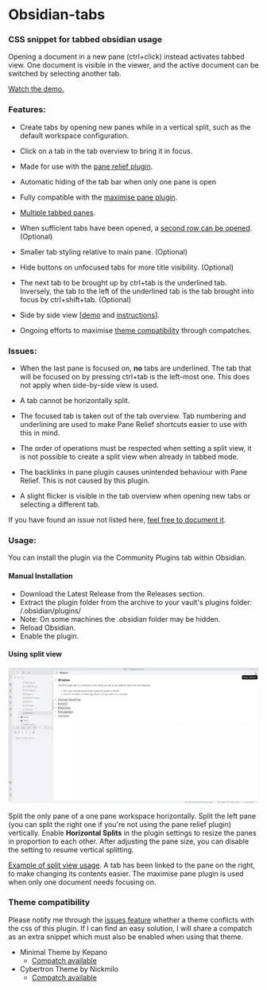 # Obsidian-tabs
### CSS snippet for tabbed obsidian usage
Opening a document in a new pane (ctrl+click) instead activates tabbed view. One document is visible in the viewer, and the active document can be switched by selecting another tab.

[Watch the demo.](https://i.imgur.com/oCRMNBn.mp4)


### Features: 
- Create tabs by opening new panes while in a vertical split, such as the default workspace configuration.

- Click on a tab in the tab overview to bring it in focus.

- Made for use with the [pane relief plugin](https://github.com/pjeby/pane-relief).

- Automatic hiding of the tab bar when only one pane is open

- Fully compatible with the [maximise pane plugin](https://github.com/deathau/maximise-active-pane-obsidian).

- [Multiple tabbed panes](https://i.imgur.com/O2fQx2U.mp4).

- When sufficient tabs have been opened, a [second row can be opened](https://i.imgur.com/iZJ5byx.mp4). (Optional)

- Smaller tab styling relative to main pane. (Optional)

- Hide buttons on unfocused tabs for more title visibility. (Optional)

 - The next tab to be brought up by ctrl+tab is the underlined tab. Inversely, the tab to the left of the underlined tab is the tab brought into focus by ctrl+shift+tab. (Optional)

- Side by side view \[[demo](https://raw.githubusercontent.com/gitobsidiantutorial/obsidian-tabs/main/vids/horizontalconfigure.webp) and [instructions](#using-split-view)\].

- Ongoing efforts to maximise [theme compatibility](#theme-compatibility) through compatches.


### Issues:
- When the last pane is focused on, **no** tabs are underlined. The tab that will be focused on by pressing ctrl+tab is the left-most one. This does not apply when side-by-side view is used.

- A tab cannot be horizontally split.

- The focused tab is taken out of the tab overview. Tab numbering and underlining are used to make Pane Relief shortcuts easier to use with this in mind.

- The order of operations must be respected when setting a split view, it is not possible to create a split view when already in tabbed mode.

- The backlinks in pane plugin causes unintended behaviour with Pane Relief. This is not caused by this plugin.

- A slight flicker is visible in the tab overview when opening new tabs or selecting a different tab.

If you have found an issue not listed here, [feel free to document it](https://github.com/gitobsidiantutorial/obsidian-tabs/issues).



### Usage:
You can install the plugin via the Community Plugins tab within Obsidian.
#### Manual Installation
- Download the Latest Release from the Releases section.
- Extract the plugin folder from the archive to your vault's plugins folder: <vault>/.obsidian/plugins/
- Note: On some machines the .obsidian folder may be hidden.
- Reload Obsidian.
- Enable the plugin.

#### Using split view
[![video](https://raw.githubusercontent.com/gitobsidiantutorial/obsidian-tabs/main/vids/horizontalconfigure.webp)](https://raw.githubusercontent.com/gitobsidiantutorial/obsidian-tabs/main/vids/horizontalconfigure.webp)

Split the only pane of a one pane workspace horizontally. Split the left pane (you can split the right one if you're not using the pane relief plugin) vertically. Enable **Horizontal Splits** in the plugin settings to resize the panes in proportion to each other. After adjusting the pane size, you can disable the setting to resume vertical splitting.

[Example of split view usage](https://i.imgur.com/lStwTNI.mp4). A tab has been linked to the pane on the right, to make changing its contents easier. The maximise pane plugin is used when only one document needs focusing on.


### Theme compatibility
Please notify me through the [issues feature](https://github.com/gitobsidiantutorial/obsidian-tabs/issues) whether a theme conflicts with the css of this plugin. If I can find an easy solution, I will share a compatch as an extra snippet which must also be enabled when using that theme.

- Minimal Theme by Kepano
  - [Compatch available](https://raw.githubusercontent.com/gitobsidiantutorial/obsidian-tabs/main/compatch_minimal_theme.css)
- Cybertron Theme by Nickmilo
  - [Compatch available](https://raw.githubusercontent.com/gitobsidiantutorial/obsidian-tabs/main/compatch_cybertron_theme.css)
